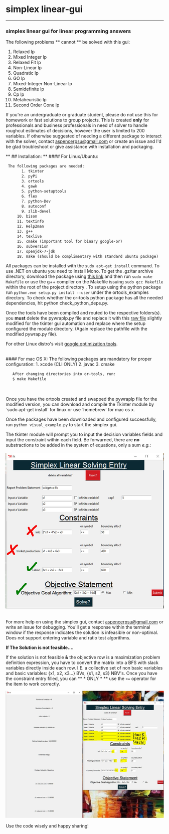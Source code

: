 
 # simplex linear-gui
----------
### simplex linear gui for linear programming answers

The following problems ** cannot ** be solved with this gui:

 1. Relaxed lp
 2. Mixed Integer lp
 3. Relaxed Fit lp
 4. Non-Linear lp
 5. Quadratic lp
 6. GO lp
 7. Mixed-Integer Non-Linear lp
 8. Semidefinite lp
 9. Cp lp
 10. Metaheuristic lp
 11. Second Order Cone lp

If you're an undergraduate or graduate student, please do not use this for homework or fast solutions to group projects. This is created **only** for professionals and business professionals in need of solver to handle roughcut estimates of decisions, however the user is limited to 200 variables. If otherwise suggested of needing a different package to interact with the solver, contact aspencerpsu@gmail.com or create an issue and I'd be glad troubleshoot or give assistance with installation and packaging.

 ** ## Installation: **
 <tb><tb>  #### For Linux/Ubuntu:

     The following packages are needed:
           1. tkinter
           2. pyPi
           3. ortools
           4. gawk 
           5. python-setuptools
           6. flex
           7. python-Dev
           8. autoconf
           9. zlib-devel
         10. bison
         11. textinfo
         12. Help2man
         13. g++
         14. texlive
         15. cmake (important tool for binary google-or)
         16. subversion
         17. openjdk-7-jdk
         18. make (should be complimentary with standard ubuntu package)

All packages can be installed with the `sudo apt-get install` command. To use .NET on ubuntu you need to install Mono. To get the .gz/tar archive directory, download the package using [this link][1] and then run `sudo make Makefile` or use the g++ compiler on the Makefile issuing `sudo gcc Makefile` within the root of the project directory . To setup using the python package run `python.exe setup.py install --user` under the ortools_examples directory. To check whether the or-tools python package has all the needed dependencies, hit python check_python_deps.py.

Once the tools have been compiled and routed to the respective folders(s). you **must** delete the pywraplp.py file and replace it with this [raw file][2] slightly modified for the tkinter gui automation and replace where the setup configured the module directory. (Again replace the pathfile with the modified pywrap.py file). 

For other Linux distro's visit [google optimization tools][3].


<br>
 #### <tb> For mac OS X:  
      The following packages are mandatory for proper configuration:
          1. xcode (CLI ONLY)
          2. javac
          3. cmake

       After changing directories into or-tools, run:
       $ make Makefile

<br>
<br>
Once you have the ortools created and swapped the pywraplp file for the modified version, you can download and compile the Tkinter module by `sudo apt-get install` for linux or use `homebrew` for mac os x.

Once the packages have been downloaded and configured successfully, run `python visual_example.py` to start the simplex gui.

The tkinter module will prompt you to input the decision variables fields and input the constraint within each field. Be forwarned, there are **no** substractions to be added in the system of equations, only a sum *e.g.*:
<br>
<br>
![simplex example][4]
<br>
<br>

For more help on using the simplex gui, contact aspencerpsu@gmail.com or write an issue for debugging. You'll get a response within the terminal window if the response indicates the solution is infeasible or non-optimal. Does not support entering variable and ratio test algorithms.

**If The Solution is not feasible....**

If the solution is not feasible **&** the objective row is a maximization problem definition expression, you have to convert the matrix into a BFS with slack variables directly inside each row. I.E. a collective set of non basic variables and basic variables: {x1, x2, x3...} BVs, {s1, s2, s3} NBV's. Once you have the constraint entry filled, you can ** * ONLY * ** use the `>=` operator for the item to work correctly.

![slack inputs][5]

Use the code wisely and happy sharing!

    


  [1]: https://github.com/google/or-tools/releases/download/v5.0/or-tools_Ubuntu-16.04-64bit_v5.0.3919.tar.gz
  [2]: https://raw.githubusercontent.com/aspencerpsu/Tkinter/master/pywraplp.py
  [3]: https://developers.google.com/optimization/installing#installing-from-source-on-windows
  [4]: https://raw.githubusercontent.com/aspencerpsu/Tkinter/master/simplex_gui.JPG
  [5]: https://raw.githubusercontent.com/aspencerpsu/Tkinter/master/slack_input.JPG
